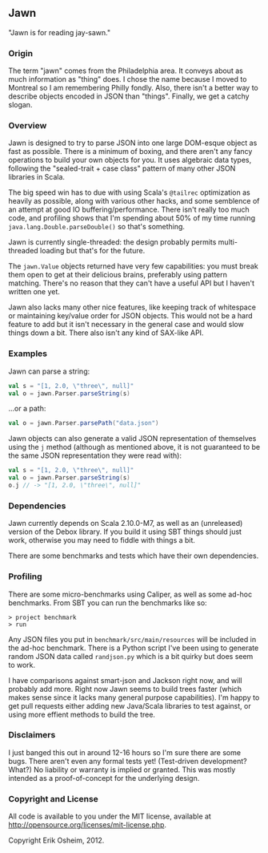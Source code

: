 ## Jawn

"Jawn is for reading jay-sawn."

### Origin

The term "jawn" comes from the Philadelphia area. It conveys about as much
information as "thing" does. I chose the name because I moved to Montreal so I
am remembering Philly fondly. Also, there isn't a better way to describe
objects encoded in JSON than "things". Finally, we get a catchy slogan.

### Overview

Jawn is designed to try to parse JSON into one large DOM-esque object as fast
as possible. There is a minimum of boxing, and there aren't any fancy
operations to build your own objects for you. It uses algebraic data types,
following the "sealed-trait + case class" pattern of many other JSON libraries
in Scala.

The big speed win has to due with using Scala's `@tailrec` optimization as
heavily as possible, along with various other hacks, and some semblence of an
attempt at good IO buffering/performance. There isn't really too much code,
and profiling shows that I'm spending about 50% of my time running
`java.lang.Double.parseDouble()` so that's something.

Jawn is currently single-threaded: the design probably permits multi-threaded
loading but that's for the future.

The `jawn.Value` objects returned have very few capabilities: you must break
them open to get at their delicious brains, preferably using pattern matching.
There's no reason that they can't have a useful API but I haven't written one
yet.

Jawn also lacks many other nice features, like keeping track of whitespace or
maintaining key/value order for JSON objects. This would not be a hard feature
to add but it isn't necessary in the general case and would slow things down a
bit. There also isn't any kind of SAX-like API.

### Examples

Jawn can parse a string:

```scala
val s = "[1, 2.0, \"three\", null]"
val o = jawn.Parser.parseString(s)
```

...or a path:

```scala
val o = jawn.Parser.parsePath("data.json")
```

Jawn objects can also generate a valid JSON representation of themselves using
the `j` method (although as mentioned above, it is not guaranteed to be the
same JSON representation they were read with):

```scala
val s = "[1, 2.0, \"three\", null]"
val o = jawn.Parser.parseString(s)
o.j // -> "[1, 2.0, \"three\", null]"
```

### Dependencies

Jawn currently depends on Scala 2.10.0-M7, as well as an (unreleased) version
of the Debox library. If you build it using SBT things should just work,
otherwise you may need to fiddle with things a bit.

There are some benchmarks and tests which have their own dependencies.

### Profiling

There are some micro-benchmarks using Caliper, as well as some ad-hoc
benchmarks. From SBT you can run the benchmarks like so:

```
> project benchmark
> run
```

Any JSON files you put in `benchmark/src/main/resources` will be included in
the ad-hoc benchmark. There is a Python script I've been using to generate
random JSON data called `randjson.py` which is a bit quirky but does seem to
work.

I have comparisons against smart-json and Jackson right now, and will probably
add more. Right now Jawn seems to build trees faster (which makes sense since
it lacks many general purpose capabilities). I'm happy to get pull requests
either adding new Java/Scala libraries to test against, or using more effient
methods to build the tree.

### Disclaimers

I just banged this out in around 12-16 hours so I'm sure there are some bugs.
There aren't even any formal tests yet! (Test-driven development? What?) No
liability or warranty is implied or granted. This was mostly intended as a
proof-of-concept for the underlying design.

### Copyright and License

All code is available to you under the MIT license, available at
http://opensource.org/licenses/mit-license.php.

Copyright Erik Osheim, 2012.
